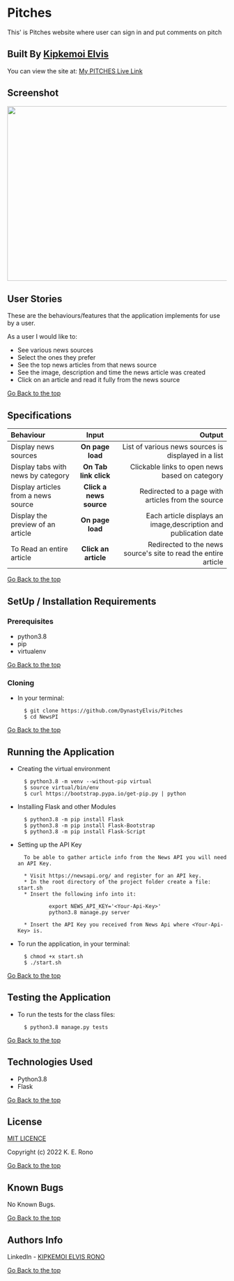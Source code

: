 # Pitches
This' is Pitches website where user can sign in and put comments on pitch


## Built By [Kipkemoi Elvis](https://github.com/DynastyElvis)


You can view the site at: [ My PITCHES Live Link](https:///)


## Screenshot
<img src="xxxxxxxxxxxx.png" width="800px" height="400px">

## User Stories
These are the behaviours/features that the application implements for use by a user.

As a user I would like to:
* See various news sources
* Select the ones they prefer
* See the top news articles from that news source
* See the image, description and time the news article was created
* Click on an article and read it fully from the news source

[Go Back to the top](#Pitches)

## Specifications
| Behaviour | Input | Output |
| :---------------- | :---------------: | ------------------: |
| Display news sources | **On page load** | List of various news sources is displayed in a list |
| Display tabs with news by category | **On Tab link click** | Clickable links to open news based on category |
| Display articles from a news source | **Click a news source** | Redirected to a page with articles from the source |
| Display the preview of an article | **On page load** | Each article displays an image,description and publication date |
| To Read an entire article  | **Click an article** | Redirected to the news source's site to read the entire article |

[Go Back to the top](#Pitches)

## SetUp / Installation Requirements
### Prerequisites
* python3.8
* pip
* virtualenv

[Go Back to the top](#Pitches)

### Cloning
* In your terminal:

        $ git clone https://github.com/DynastyElvis/Pitches
        $ cd NewsPI

[Go Back to the top](#Pitches)

## Running the Application
* Creating the virtual environment

        $ python3.8 -m venv --without-pip virtual
        $ source virtual/bin/env
        $ curl https://bootstrap.pypa.io/get-pip.py | python

* Installing Flask and other Modules

        $ python3.8 -m pip install Flask
        $ python3.8 -m pip install Flask-Bootstrap
        $ python3.8 -m pip install Flask-Script

* Setting up the API Key

        To be able to gather article info from the News API you will need an API Key.

        * Visit https://newsapi.org/ and register for an API key.
        * In the root directory of the project folder create a file: start.sh
        * Insert the following info into it:

                export NEWS_API_KEY='<Your-Api-Key>'
                python3.8 manage.py server

        * Insert the API Key you received from News Api where <Your-Api-Key> is.

* To run the application, in your terminal:

        $ chmod +x start.sh
        $ ./start.sh

[Go Back to the top](#Pitches)

## Testing the Application
* To run the tests for the class files:

        $ python3.8 manage.py tests

[Go Back to the top](#Pitches)

## Technologies Used
* Python3.8
* Flask

[Go Back to the top](#Pitches)

## License

[MIT LICENCE](https://github.com/DynastyElvis/Pitches/blob/main/LICENSE)


Copyright (c) 2022 K. E. Rono


[Go Back to the top](#Pitches)

## Known Bugs

No Known Bugs.

[Go Back to the top](#Pitches)

## Authors Info
LinkedIn - [KIPKEMOI ELVIS RONO](https://www.linkedin.com/in/elvis-rono-aa3548209/)

[Go Back to the top](#Pitches)


